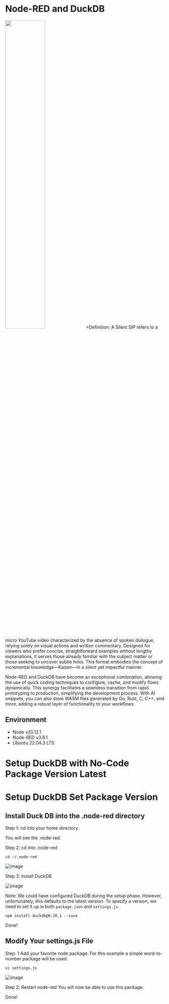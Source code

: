 # Node-RED and DuckDB

<img src="https://github.com/w3point0/node-red-duckdb/assets/993459/650c9b19-74f0-448d-9f51-27b057c2d9fb" width="50%" height="50%">
>Definition: A Silent SIP refers to a micro YouTube video characterized by the absence of spoken dialogue, relying solely on visual actions and written commentary. Designed for viewers who prefer concise, straightforward examples without lengthy explanations, it serves those already familiar with the subject matter or those seeking to uncover subtle hints. This format embodies the concept of incremental knowledge—Kaizen—in a silent yet impactful manner.


Node-RED and DuckDB have become an exceptional combination, allowing the use of quick coding techniques to configure, cache, and modify flows dynamically. This synergy facilitates a seamless transition from rapid prototyping to production, simplifying the development process. With AI snippets, you can also store WASM files generated by Go, Rust, C, C++, and more, adding a robust layer of functionality to your workflows. 

## Environment
- Node v20.12.1  
- Node-RED v3.8.1  
- Ubuntu 22.04.3 LTS

# Setup DuckDB with No-Code Package Version Latest


# Setup DuckDB Set Package Version


## Install Duck DB into the .node-red directory

Step 1: cd into your home directory.

You will see the .node-red.

Step 2: cd into .node-red

```
cd ~/.node-red
```

![image](https://github.com/w3point0/node-red-duckdb/assets/993459/1044b0b0-71ba-4f37-a44a-ee401dfe6e54)


Step 3: Install DuckDB

![image](https://github.com/w3point0/node-red-duckdb/assets/993459/043095d5-88e9-441f-95ef-e95ae9862c47)

Note: We could have configured DuckDB during the setup phase. However, unfortunately, this defaults to the latest version. To specify a version, we need to set it up in both `package.json` and `settings.js`.

```
npm install duckdb@0.10.1 --save
```
Done!

## Modify Your settings.js File

Step: 1 Add your favorite node package. For this example a simple word-to-number package will be used.
```
vi settings.js
```

![image](https://github.com/w3point0/node-red-duckdb/assets/993459/1636216d-f875-473a-b54a-63003b4d52ad)

Step 2: Restart node-red
You will now be able to use this package. 

Done!


